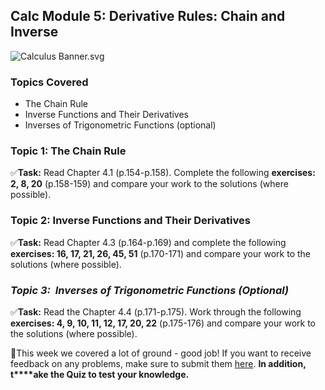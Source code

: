 Calc Module 5: Derivative Rules: Chain and Inverse
--------------------------------------------------

![Calculus Banner.svg](https://wustl-catalog.instructure.com/courses/254/files/25266/download)

### Topics Covered

*   The Chain Rule
*   Inverse Functions and Their Derivatives
*   Inverses of Trigonometric Functions (optional)

### Topic 1: The Chain Rule

✅**Task:** Read Chapter 4.1 (p.154-p.158). Complete the following **exercises: 2, 8, 20** (p.158-159) and compare your work to the solutions (where possible).

### Topic 2: Inverse Functions and Their Derivatives

✅**Task:** Read Chapter 4.3 (p.164-p.169) and complete the following **exercises: 16, 17, 21, 26, 45, 51** (p.170-171) and compare your work to the solutions (where possible).

### _Topic 3:  Inverses of Trigonometric Functions (Optional)_

✅**Task:** Read the Chapter 4.4 (p.171-p.175). Work through the following **exercises: 4, 9, 10, 11, 12, 17, 20, 22** (p.175-176) and compare your work to the solutions (where possible).

🎉This week we covered a lot of ground - good job! If you want to receive feedback on any problems, make sure to submit them [here](https://wustl-catalog.instructure.com/courses/254/assignments/1192 "[Calc] Submission 1:  Differentiation"). **In addition, t****ake the Quiz to test your knowledge.**